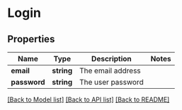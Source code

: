 # Login

## Properties
Name | Type | Description | Notes
------------ | ------------- | ------------- | -------------
**email** | **string** | The email address | 
**password** | **string** | The user password | 

[[Back to Model list]](../README.md#documentation-for-models) [[Back to API list]](../README.md#documentation-for-api-endpoints) [[Back to README]](../README.md)


